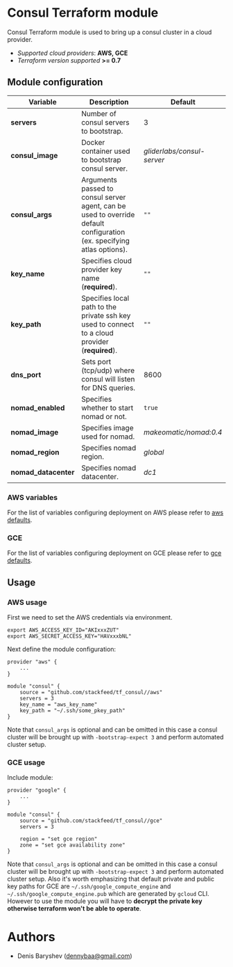 # Consul Terraform module

Consul Terraform module is used to bring up a consul cluster in a cloud provider.

 - *Supported cloud providers*: **AWS, GCE**
 - *Terraform version supported* **>= 0.7**

## Module configuration

|Variable|Description|Default|
|---|---|---|
|**servers**|Number of consul servers to bootstrap.|3|
|**consul_image**|Docker container used to bootstrap consul server.|*gliderlabs/consul-server*|
|**consul_args**|Arguments passed to consul server agent, can be used to override default configuration (ex. specifying atlas options).|`""`|
|**key_name**|Specifies cloud provider key name (**required**).|`""`|
|**key_path**|Specifies local path to the private ssh key used to connect to a cloud provider (**required**).|`""`|
|**dns_port**|Sets port (tcp/udp) where consul will listen for DNS queries.|8600|
|**nomad_enabled**|Specifies whether to start nomad or not.|`true`|
|**nomad_image**|Specifies image used for nomad.|*makeomatic/nomad:0.4*|
|**nomad_region**|Specifies nomad region.|*global*|
|**nomad_datacenter**|Specifies nomad datacenter.|*dc1*|

### AWS variables

For the list of variables configuring deployment on AWS please refer to  [aws defaults](https://github.com/stackfeed/tf_default_compute#aws).

### GCE

For the list of variables configuring deployment on GCE please refer to  [gce defaults](https://github.com/stackfeed/tf_default_compute#gce).

## Usage

### AWS usage

First we need to set the AWS credentials via environment.
```
export AWS_ACCESS_KEY_ID="AKIxxxZUT"
export AWS_SECRET_ACCESS_KEY="HAVxxxbNL"
```

Next define the module configuration:

```
provider "aws" {
    ...
}

module "consul" {
    source = "github.com/stackfeed/tf_consul//aws"
    servers = 3
    key_name = "aws_key_name"
    key_path = "~/.ssh/some_pkey_path"
}
```

Note that `consul_args` is optional and can be omitted in this case a consul cluster will be brought up with `-bootstrap-expect 3` and perform automated cluster setup.

### GCE usage

Include module:

```
provider "google" {
    ...
}

module "consul" {
    source = "github.com/stackfeed/tf_consul//gce"
    servers = 3

    region = "set gce region"
    zone = "set gce availability zone"
}
```

Note that `consul_args` is optional and can be omitted in this case a consul cluster will be brought up with `-bootstrap-expect 3` and perform automated cluster setup.
Also it's worth emphasizing that default private and public key paths for GCE are `~/.ssh/google_compute_engine` and `~/.ssh/google_compute_engine.pub` which are generated by `gcloud` CLI. However to use the module you will have to **decrypt the private key otherwise terraform won't be able to operate**.

# Authors

- Denis Baryshev (<dennybaa@gmail.com>)
